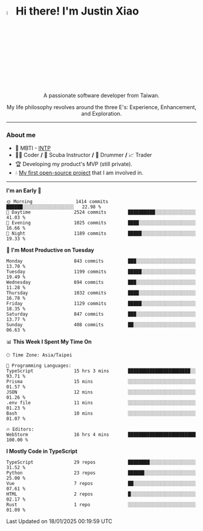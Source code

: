 # <img src="https://media.giphy.com/media/hvRJCLFzcasrR4ia7z/giphy.gif" width="5%">Hi there! I'm Justin Xiao
<p align="center">A passionate software developer from Taiwan.  </p>
<p align="center">My life philosophy revolves around the three E's: Experience, Enhancement, and Exploration.</p>

---
### About me
- 👀 MBTI - [INTP](https://www.16personalities.com/intp-personality)
- 👨‍💻 Coder **/** 🤿 Scuba Instructor **/** 🥁 Drummer **/** 📈 Trader
- 🏆 Developing my product's MVP (still private).
- 💧 [My first open-source project](https://github.com/Game-as-a-Service/Game-Lobby-Web) that I am involved in.

---
<!--START_SECTION:waka-->
**I'm an Early 🐤** 

```text
🌞 Morning                1414 commits        ██████░░░░░░░░░░░░░░░░░░░   22.98 % 
🌆 Daytime                2524 commits        ██████████░░░░░░░░░░░░░░░   41.03 % 
🌃 Evening                1025 commits        ████░░░░░░░░░░░░░░░░░░░░░   16.66 % 
🌙 Night                  1189 commits        █████░░░░░░░░░░░░░░░░░░░░   19.33 % 
```
📅 **I'm Most Productive on Tuesday** 

```text
Monday                   843 commits         ███░░░░░░░░░░░░░░░░░░░░░░   13.70 % 
Tuesday                  1199 commits        █████░░░░░░░░░░░░░░░░░░░░   19.49 % 
Wednesday                694 commits         ███░░░░░░░░░░░░░░░░░░░░░░   11.28 % 
Thursday                 1032 commits        ████░░░░░░░░░░░░░░░░░░░░░   16.78 % 
Friday                   1129 commits        █████░░░░░░░░░░░░░░░░░░░░   18.35 % 
Saturday                 847 commits         ███░░░░░░░░░░░░░░░░░░░░░░   13.77 % 
Sunday                   408 commits         ██░░░░░░░░░░░░░░░░░░░░░░░   06.63 % 
```


📊 **This Week I Spent My Time On** 

```text
🕑︎ Time Zone: Asia/Taipei

💬 Programming Languages: 
TypeScript               15 hrs 3 mins       ███████████████████████░░   93.71 % 
Prisma                   15 mins             ░░░░░░░░░░░░░░░░░░░░░░░░░   01.57 % 
JSON                     12 mins             ░░░░░░░░░░░░░░░░░░░░░░░░░   01.26 % 
.env file                11 mins             ░░░░░░░░░░░░░░░░░░░░░░░░░   01.23 % 
Bash                     10 mins             ░░░░░░░░░░░░░░░░░░░░░░░░░   01.07 % 

🔥 Editors: 
WebStorm                 16 hrs 4 mins       █████████████████████████   100.00 % 
```

**I Mostly Code in TypeScript** 

```text
TypeScript               29 repos            ████████░░░░░░░░░░░░░░░░░   31.52 % 
Python                   23 repos            ██████░░░░░░░░░░░░░░░░░░░   25.00 % 
Vue                      7 repos             ██░░░░░░░░░░░░░░░░░░░░░░░   07.61 % 
HTML                     2 repos             █░░░░░░░░░░░░░░░░░░░░░░░░   02.17 % 
Rust                     1 repo              ░░░░░░░░░░░░░░░░░░░░░░░░░   01.09 % 
```




 Last Updated on 18/01/2025 00:19:59 UTC
<!--END_SECTION:waka-->
